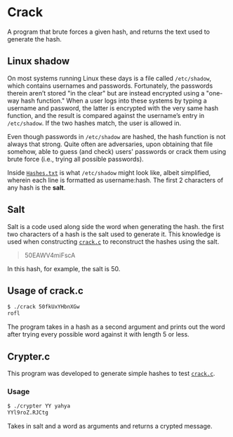 # Crack

A program that brute forces a given hash, and returns the text used to generate the hash.

## Linux shadow

On most systems running Linux these days is a file called `/etc/shadow`, which contains usernames and passwords. Fortunately, the passwords therein aren’t stored "in the clear" but are instead encrypted using a "one-way hash function." When a user logs into these systems by typing a username and password, the latter is encrypted with the very same hash function, and the result is compared against the username’s entry in `/etc/shadow`. If the two hashes match, the user is allowed in.

Even though passwords in `/etc/shadow` are hashed, the hash function is not always that strong. Quite often are adversaries, upon obtaining that file somehow, able to guess (and check) users' passwords or crack them using brute force (i.e., trying all possible passwords).

Inside [`Hashes.txt`](Hashes.txt) is what `/etc/shadow` might look like, albeit simplified, wherein each line is formatted as username:hash. The first 2 characters of any hash is the **salt**.

## Salt

Salt is a code used along side the word when generating the hash. the first two characters of a hash is the salt used to generate it. This knowledge is used when constructing [`crack.c`](crack.c) to reconstruct the hashes using the salt.

> 50EAWV4miFscA

In this hash, for example, the salt is 50.

## Usage of crack.c

```bash
$ ./crack 50fkUxYHbnXGw
rofl
```

The program takes in a hash as a second argument and prints out the word after trying every possible word against it with length 5 or less.

## Crypter.c

This program was developed to generate simple hashes to test [`crack.c`](crack.c).

### Usage

```bash
$ ./crypter YY yahya
YYl9roZ.RJCtg
```

Takes in salt and a word as arguments and returns a crypted message.
